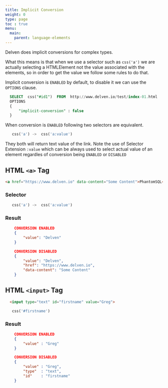 ```yaml
---
title: Implicit Conversion
weight: 0
type: page
toc : true
menu:
  main:
    parent: language-elements
---
```


Delven does implicit conversions for complex types.

What this means is that when we use a selector such as `css('a')` we are actually selecting a HTMLElement not the value associated with the elements, so in order to get the value we follow some rules to do that.

Implicit conversion is `ENABLED` by default, to disable it we can use the `OPTIONS` clause.

```sql
  SELECT  css("#id1")  FROM  http://www.delven.io/test/index-01.html 
  OPTIONS
  {
      "implicit-conversion" : false
  }
```

When conversion is `ENABLED` following two selectors are equivalent.

```sql
   css('a') ->  css('a:value')
```

They both will return text value of the link. Note the use of Selector Extension `:value` which can be always used to select actual value of an element regardles of conversion being `ENABLED` or `DISABLED`

## HTML `<a>` Tag

```html
<a href="https://www.delven.io" data-content="Some Content">PhantomSQL</a>
```

### Selector

```sql
   css('a') ->  css('a:value')
```
### Result

```json
    CONVERSION ENABLED 
    {
        "value": "Delven"        
    }
```

```json
    CONVERSION DISABLED
    {
        "value": "Delven",
        "href": "https://www.delven.io",
        "data-content": "Some Content"
    }
```

## HTML `<input>` Tag

```html   
  <input type="text" id="firstname" value="Greg">
```

```sql
   css('#firstname')
```
### Result

```json
    CONVERSION ENABLED 
    {
        "value" : "Greg"
    }
```

```json
    CONVERSION DISABLED
    {
        "value" : "Greg",
        "type"  : "text",
        "id"    : "firstname"
    }
```